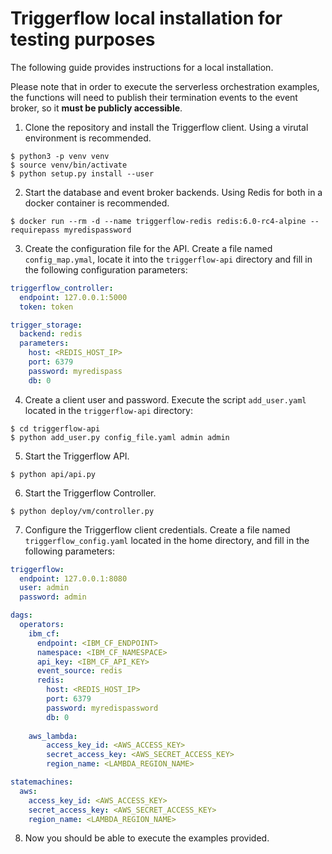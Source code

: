 # Triggerflow local installation for testing purposes

The following guide provides instructions for a local installation.

Please note that in order to execute the serverless orchestration examples, the functions will need to publish their
termination events to the event broker, so it **must be publicly accessible**.


1. Clone the repository and install the Triggerflow client. Using a virutal environment is recommended.
```
$ python3 -p venv venv
$ source venv/bin/activate
$ python setup.py install --user    
```

2. Start the database and event broker backends. Using Redis for both in a docker container is recommended.
```
$ docker run --rm -d --name triggerflow-redis redis:6.0-rc4-alpine --requirepass myredispassword
```

3. Create the configuration file for the API. Create a file named `config_map.ymal`, locate it into the `triggerflow-api`
directory and fill in the following configuration parameters:

```yaml
triggerflow_controller:
  endpoint: 127.0.0.1:5000
  token: token

trigger_storage:
  backend: redis
  parameters:
    host: <REDIS_HOST_IP>
    port: 6379
    password: myredispass
    db: 0
``` 

4. Create a client user and password. Execute the script `add_user.yaml` located in the `triggerflow-api` directory:
```
$ cd triggerflow-api
$ python add_user.py config_file.yaml admin admin
```

5. Start the Triggerflow API.
```
$ python api/api.py
```

6. Start the Triggerflow Controller.
```
$ python deploy/vm/controller.py
```

7. Configure the Triggerflow client credentials. Create a file named `triggerflow_config.yaml` located in the home directory,
and fill in the following parameters:
```yaml
triggerflow:
  endpoint: 127.0.0.1:8080
  user: admin
  password: admin

dags:
  operators:
    ibm_cf:
      endpoint: <IBM_CF_ENDPOINT>
      namespace: <IBM_CF_NAMESPACE>
      api_key: <IBM_CF_API_KEY>
      event_source: redis
      redis:
        host: <REDIS_HOST_IP>
        port: 6379
        password: myredispassword
        db: 0
        
    aws_lambda:
        access_key_id: <AWS_ACCESS_KEY>
        secret_access_key: <AWS_SECRET_ACCESS_KEY>
        region_name: <LAMBDA_REGION_NAME>

statemachines:
  aws:
    access_key_id: <AWS_ACCESS_KEY>
    secret_access_key: <AWS_SECRET_ACCESS_KEY>
    region_name: <LAMBDA_REGION_NAME>
```

8. Now you should be able to execute the examples provided.

